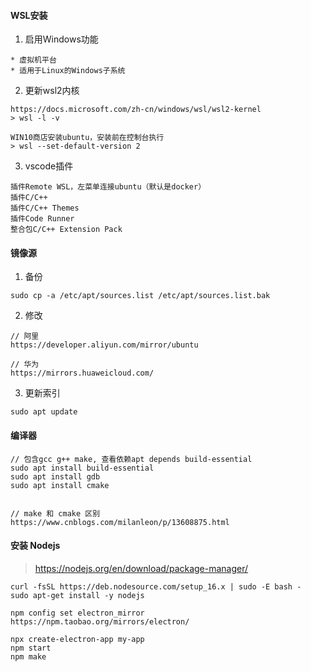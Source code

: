 
#### WSL安装

1. 启用Windows功能

```
* 虚拟机平台
* 适用于Linux的Windows子系统
```

2. 更新wsl2内核

```
https://docs.microsoft.com/zh-cn/windows/wsl/wsl2-kernel
> wsl -l -v

WIN10商店安装ubuntu，安装前在控制台执行
> wsl --set-default-version 2
```

3. vscode插件

```
插件Remote WSL，左菜单连接ubuntu（默认是docker）
插件C/C++
插件C/C++ Themes
插件Code Runner
整合包C/C++ Extension Pack
```

#### 镜像源

1. 备份

```
sudo cp -a /etc/apt/sources.list /etc/apt/sources.list.bak
```

2. 修改

```
// 阿里
https://developer.aliyun.com/mirror/ubuntu

// 华为
https://mirrors.huaweicloud.com/
```

3. 更新索引

```
sudo apt update
```

#### 编译器

```
// 包含gcc g++ make, 查看依赖apt depends build-essential
sudo apt install build-essential
sudo apt install gdb
sudo apt install cmake


// make 和 cmake 区别
https://www.cnblogs.com/milanleon/p/13608875.html
```



#### 安装 Nodejs

> https://nodejs.org/en/download/package-manager/

```
curl -fsSL https://deb.nodesource.com/setup_16.x | sudo -E bash -
sudo apt-get install -y nodejs

npm config set electron_mirror https://npm.taobao.org/mirrors/electron/

npx create-electron-app my-app
npm start
npm make
```


